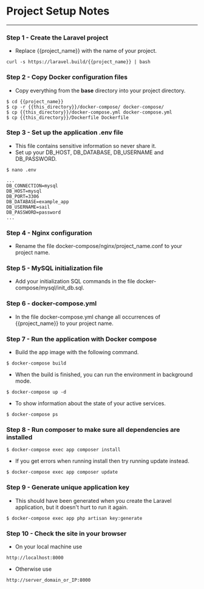 # Project Setup Notes
---

### Step 1 - Create the Laravel project
- Replace {{project_name}} with the name of your project.
```
curl -s https://laravel.build/{{project_name}} | bash
```

### Step 2 - Copy Docker configuration files
- Copy everything from the **base** directory into your project directory.
```
$ cd {{project_name}}
$ cp -r {{this_directory}}/docker-compose/ docker-compose/
$ cp {{this_directory}}/docker-compose.yml docker-compose.yml
$ cp {{this_directory}}/Dockerfile Dockerfile
```

### Step 3 - Set up the application .env file
- This file contains sensitive information so never share it.
- Set up your DB_HOST, DB_DATABASE, DB_USERNAME and DB_PASSWORD.
```
$ nano .env
```
```
...
DB_CONNECTION=mysql
DB_HOST=mysql
DB_PORT=3306
DB_DATABASE=example_app
DB_USERNAME=sail
DB_PASSWORD=password
...
```

### Step 4 - Nginx configuration
- Rename the file docker-compose/nginx/project_name.conf to your project name.

### Step 5 - MySQL initialization file
- Add your initialization SQL commands in the file docker-compose/mysql/init_db.sql.

### Step 6 - docker-compose.yml
- In the file docker-compose.yml change all occurrences of {{project_name}} to your project name.

### Step 7 - Run the application with Docker compose
- Build the app image with the following command.
```
$ docker-compose build 
```
- When the build is finished, you can run the environment in background mode.
```
$ docker-compose up -d
```
- To show information about the state of your active services.
```
$ docker-compose ps
```

### Step 8 - Run composer to make sure all dependencies are installed
```
$ docker-compose exec app composer install
```
- If you get errors when running install then try running update instead.
```
$ docker-compose exec app composer update
```

### Step 9 - Generate unique application key
- This should have been generated when you create the Laravel application, but it doesn't hurt to run it again.
```
$ docker-compose exec app php artisan key:generate
```

### Step 10 - Check the site in your browser
- On your local machine use
```
http://localhost:8000
```
- Otherwise use
```
http://server_domain_or_IP:8000
```

